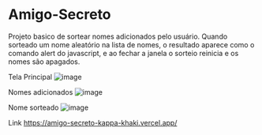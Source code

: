 # Amigo-Secreto

Projeto basico de sortear nomes adicionados pelo usuário.
Quando sorteado um nome aleatório na lista de nomes, o resultado aparece como o comando alert do javascript, e ao fechar a janela o sorteio reinicia e os nomes são apagados.

Tela Principal
![image](https://github.com/user-attachments/assets/340af813-5411-4c8f-bc97-fb9b81acca54)

Nomes adicionados
![image](https://github.com/user-attachments/assets/459f167b-8f10-4fd7-9e92-95a1011f53f6)

Nome sorteado
![image](https://github.com/user-attachments/assets/77751106-7665-40cd-bb61-dd5aec1f8f3a)

Link 
https://amigo-secreto-kappa-khaki.vercel.app/
